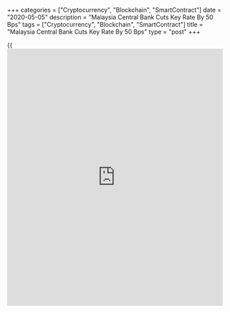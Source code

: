 +++
categories = ["Cryptocurrency", "Blockchain", "SmartContract"]
date = "2020-05-05"
description = "Malaysia Central Bank Cuts Key Rate By 50 Bps"
tags = ["Cryptocurrency", "Blockchain", "SmartContract"]
title = "Malaysia Central Bank Cuts Key Rate By 50 Bps"
type = "post"
+++

{{<iframe id="large-banner" src="https://www.bounty.group/#slide=6.0" width="100%" height="600" scrolling="no" style="border: 0px solid rgb(216, 221, 230); border-radius: 3px;">}}

Malaysia's central bank reduced its interest rate by 50 basis points to
cushion the impact of the economic shock caused by the [coronavirus][1],
or covid-19, pandemic.

The Bank Negara Malaysia on Tuesday cut the overnight [policy](https://www.fintechee.com/policy/) rate to
2.00 percent from 2.50 percent.

The ceiling and floor rates of the corridor of the OPR were
correspondingly reduced to 2.25 percent and 1.75 percent, respectively.

The bank had earlier reduced its rate in January and March.

The bank said it will utilize its [policy](https://www.fintechee.com/policy/) levers as appropriate to create
enabling conditions for a sustainable economic recovery.

Policymakers observed that economic conditions would be particularly
challenging in the first half of the year. However, the fiscal stimulus
measures along with monetary easing will provide some support to the
[economy][2].

The outlook for growth continues to be subject to a high degree of
uncertainty, particularly with respect to developments surrounding the
pandemic, the bank said.

For comments and feedback [contact](https://www.playgroundfx.com/contact/): editorial@rtt[news](https://www.letsplayfx.com/blog/forex-news-website/).com

[Economic News][2]

 **What parts of the world are seeing the best (and worst) economic
performances lately? Click[here][3] to check out our [Econ Scorecard][3]
and find out! See up-to-the-moment [ranking](https://www.playgroundfx.com/blog/crypto-exchange-ranking/)s for the best and worst
performers in [GDP][4], [unemployment rate][5], [inflation][6] and much
more.**

   1. www.rtt[news](https://www.letsplayfx.com/blog/forex-news-website/).com/list/coronavirus.aspx
   2. www.rtt[news](https://www.letsplayfx.com/blog/forex-news-website/).com/Content/EconomicNews.aspx
   3. www.rtt[news](https://www.letsplayfx.com/blog/forex-news-website/).com/economic-scorecard/world-rank/unemployment-rate/highest-performance.aspx
   4. www.rtt[news](https://www.letsplayfx.com/blog/forex-news-website/).com/economic-scorecard/world-rank/GDP/highest-performance.aspx
   5. www.rtt[news](https://www.letsplayfx.com/blog/forex-news-website/).com/economic-scorecard/world-rank/unemployment-rate/lowest-performance.aspx
   6. www.rtt[news](https://www.letsplayfx.com/blog/forex-news-website/).com/economic-scorecard/world-rank/CPI/highest-performance.aspx